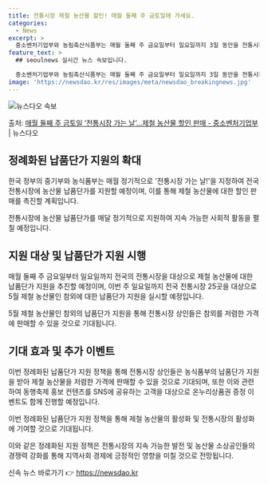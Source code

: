 ```yaml
---
title: 전통시장 제철 농산물 할인! 매월 둘째 주 금토일에 가세요.
categories:
  - News
excerpt: >
  중소벤처기업부와 농림축산식품부는 매월 둘째 주 금요일부터 일요일까지 3일 동안을 전통시장 가는 날!로 정해 …
feature_text: >
  ## seoulnews 실시간 뉴스 속보입니다.

  중소벤처기업부와 농림축산식품부는 매월 둘째 주 금요일부터 일요일까지 3일 동안을 전통시장 가는 날!로 정해 …
image: 'https://newsdao.kr/res/images/meta/newsdao_breakingnews.jpg'
---
```


![뉴스다오 속보](https://newsdao.kr/res/images/meta/newsdao_breakingnews.jpg)

<p>출처: <a href="https://newsdao.kr/3768" rel="dofollow">매월 둘째 주 금토일 ‘전통시장 가는 날’…제철 농산물 할인 판매 - 중소벤처기업부</a> | 뉴스다오</p>

<h2 data-ke-size="size26">정례화된 납품단가 지원의 확대</h2>
한국 정부의 중기부와 농식품부는 매월 정기적으로 '전통시장 가는 날!'을 지정하여 전국 전통시장에 농산물 납품단가를 지원할 예정이며, 이를 통해 제철 농산물에 대한 할인 판매를 촉진할 계획입니다.

<p data-ke-size="size16">전통시장에 농산물 납품단가를 매달 정기적으로 지원하여 지속 가능한 사회적 활동을 펼칠 예정입니다.</p>

<h2 data-ke-size="size26">지원 대상 및 납품단가 지원 시행</h2>
매월 둘째 주 금요일부터 일요일까지 전국의 전통시장을 대상으로 제철 농산물에 대한 납품단가 지원을 추진할 예정이며, 이번 주 일요일까지 전국 전통시장 25곳을 대상으로 5월 제철 농산물인 참외에 대한 납품단가 지원을 실시할 예정입니다.

<p data-ke-size="size16">5월 제철 농산물인 참외의 납품단가 지원을 통해 전통시장 상인들은 참외를 저렴한 가격에 판매할 수 있을 것으로 기대됩니다.</p>

<h2 data-ke-size="size26">기대 효과 및 추가 이벤트</h2>
이번 정례화된 납품단가 지원 정책을 통해 전통시장 상인들은 농식품부의 납품단가 지원을 받아 제철 농산물을 저렴한 가격에 판매할 수 있을 것으로 기대되며, 또한 이와 관련하여 동행축제 홍보 컨텐츠를 SNS에 공유하는 고객을 대상으로 온누리상품권 증정 이벤트도 함께 진행할 예정입니다.

<p data-ke-size="size16">이번 정례화된 납품단가 지원 정책을 통해 제철 농산물의 활성화 및 전통시장의 활성화에 기여할 것으로 기대됩니다.</p>

이와 같은 정례화된 지원 정책은 전통시장의 지속 가능한 발전 및 농산물 소상공인들의 경쟁력 강화를 통해 지역사회 경제에 긍정적인 영향을 미칠 것으로 전망됩니다. 

신속 뉴스 바로가기 👉 <a href="https://newsdao.kr" rel="dofollow">https://newsdao.kr</a>


